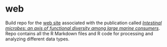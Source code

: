 # web
Build repo for the [web site](https://projectdigest.github.io/) associated with the publication called *[Intestinal microbes: an axis of functional diversity among large marine consumers](https://doi.org/10.1098/rspb.2019.2367)*. Repo contains all the R Markdown files and R code for processing and analyzing different data types. 
